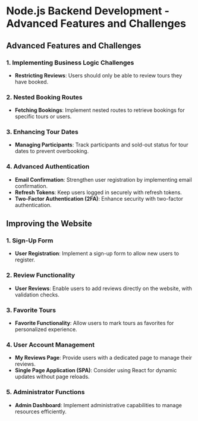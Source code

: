 # Node.js Backend Development - Advanced Features and Challenges

## Advanced Features and Challenges

### 1. Implementing Business Logic Challenges
- **Restricting Reviews**: Users should only be able to review tours they have booked.

### 2. Nested Booking Routes
- **Fetching Bookings**: Implement nested routes to retrieve bookings for specific tours or users.

### 3. Enhancing Tour Dates
- **Managing Participants**: Track participants and sold-out status for tour dates to prevent overbooking.

### 4. Advanced Authentication
- **Email Confirmation**: Strengthen user registration by implementing email confirmation.
- **Refresh Tokens**: Keep users logged in securely with refresh tokens.
- **Two-Factor Authentication (2FA)**: Enhance security with two-factor authentication.

## Improving the Website

### 1. Sign-Up Form
- **User Registration**: Implement a sign-up form to allow new users to register.

### 2. Review Functionality
- **User Reviews**: Enable users to add reviews directly on the website, with validation checks.

### 3. Favorite Tours
- **Favorite Functionality**: Allow users to mark tours as favorites for personalized experience.

### 4. User Account Management
- **My Reviews Page**: Provide users with a dedicated page to manage their reviews.
- **Single Page Application (SPA)**: Consider using React for dynamic updates without page reloads.

### 5. Administrator Functions
- **Admin Dashboard**: Implement administrative capabilities to manage resources efficiently.
